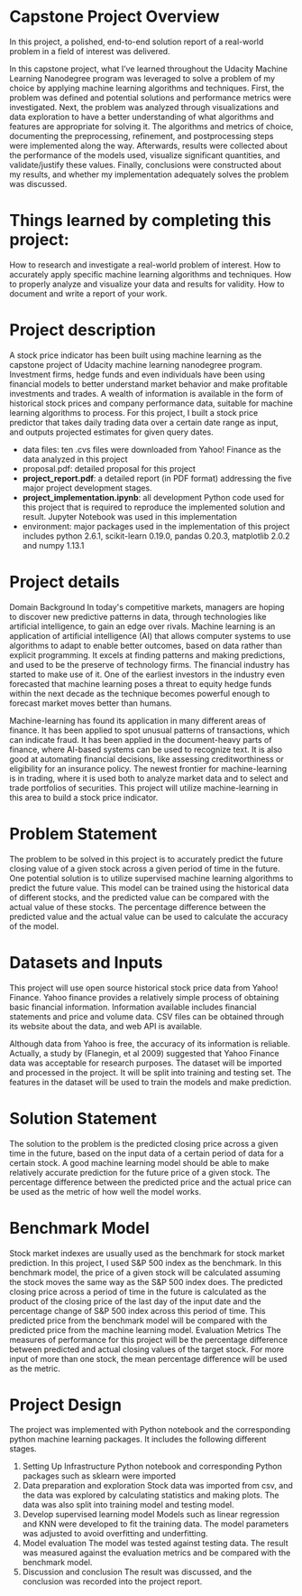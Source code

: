 # Capstone Project Overview
In this project, a polished, end-to-end solution report of a real-world problem in a field of interest was delivered. 

In this capstone project, what I’ve learned throughout the Udacity Machine Learning Nanodegree program was leveraged to solve a problem of my choice by applying machine learning algorithms and techniques. First, the problem was defined and potential solutions and performance metrics were investigated. Next, the problem was analyzed through visualizations and data exploration to have a better understanding of what algorithms and features are appropriate for solving it. The algorithms and metrics of choice, documenting the preprocessing, refinement, and postprocessing steps were implemented along the way. Afterwards, results were collected about the performance of the models used, visualize significant quantities, and validate/justify these values. Finally, conclusions were constructed about my results, and whether my implementation adequately solves the problem was discussed.

# Things learned by completing this project:

How to research and investigate a real-world problem of interest.
How to accurately apply specific machine learning algorithms and techniques.
How to properly analyze and visualize your data and results for validity.
How to document and write a report of your work.


# Project description
A stock price indicator has been built using machine learning as the capstone project of Udacity machine learning nanodegree program.
Investment firms, hedge funds and even individuals have been using financial models to better understand market behavior and make profitable investments and trades. A wealth of information is available in the form of historical stock prices and company performance data, suitable for machine learning algorithms to process.
For this project, I built a stock price predictor that takes daily trading data over a certain date range as input, and outputs projected estimates for given query dates. 

- data files: ten .cvs files were downloaded from Yahoo! Finance as the data analyzed in this project 
- proposal.pdf: detailed proposal for this project
- **project_report.pdf**: a detailed report (in PDF format) addressing the five major project development stages. 
- **project_implementation.ipynb**: all development Python code used for this project that is required to reproduce the implemented solution and result. Jupyter Notebook was used in this implementation
- environment: major packages used in the implementation of this project includes python 2.6.1, scikit-learn 0.19.0, pandas 0.20.3, matplotlib 2.0.2 and numpy 1.13.1

# Project details

Domain Background
In today's competitive markets, managers are hoping to discover new predictive patterns in data, through technologies like artificial intelligence, to gain an edge over rivals.  Machine learning is an application of artificial intelligence (AI) that allows computer systems to use algorithms to adapt to enable better outcomes, based on data rather than explicit programming.   It excels at finding patterns and making predictions, and used to be the preserve of technology firms. The financial industry has started to make use of it. One of the earliest investors in the industry even forecasted that machine learning poses a threat to equity hedge funds within the next decade as the technique becomes powerful enough to forecast market moves better than humans. 

Machine-learning has found its application in many different areas of finance. It has been applied to spot unusual patterns of transactions, which can indicate fraud. It has been applied in the document-heavy parts of finance, where AI-based systems can be used to recognize text. It is also good at automating financial decisions, like assessing creditworthiness or eligibility for an insurance policy. The newest frontier for machine-learning is in trading, where it is used both to analyze market data and to select and trade portfolios of securities.   This project will utilize machine-learning in this area to build a stock price indicator. 

# Problem Statement
The problem to be solved in this project is to accurately predict the future closing value of a given stock across a given period of time in the future. One potential solution is to utilize supervised machine learning algorithms to predict the future value. This model can be trained using the historical data of different stocks, and the predicted value can be compared with the actual value of these stocks. The percentage difference between the predicted value and the actual value can be used to calculate the accuracy of the model.
# Datasets and Inputs
This project will use open source historical stock price data from Yahoo! Finance. Yahoo finance provides a relatively simple process of obtaining basic financial information. Information available includes financial statements and price and volume data. CSV files can be obtained through its website about the data, and web API is available. 

Although data from Yahoo is free, the accuracy of its information is reliable.  Actually, a study by (Flanegin, et al 2009) suggested that Yahoo Finance data was acceptable for research purposes. The dataset will be imported and processed in the project. It will be split into training and testing set. The features in the dataset will be used to train the models and make prediction.
# Solution Statement
The solution to the problem is the predicted closing price across a given time in the future, based on the input data of a certain period of data for a certain stock. A good machine learning model should be able to make relatively accurate prediction for the future price of a given stock. The percentage difference between the predicted price and the actual price can be used as the metric of how well the model works.

# Benchmark Model
Stock market indexes are usually used as the benchmark for stock market prediction.  In this project, I used S&P 500 index as the benchmark. In this benchmark model, the price of a given stock will be calculated assuming the stock moves the same way as the S&P 500 index does. The predicted closing price across a period of time in the future is calculated as the product of the closing price of the last day of the input date and the percentage change of S&P 500 index across this period of time. This predicted price from the benchmark model will be compared with the predicted price from the machine learning model. 
Evaluation Metrics
The measures of performance for this project will be the percentage difference between predicted and actual closing values of the target stock. For more input of more than one stock, the mean percentage difference will be used as the metric.

# Project Design
The project was implemented with Python notebook and the corresponding python machine learning packages. It includes the following different stages.
1.	Setting Up Infrastructure
Python notebook and corresponding Python packages such as sklearn were imported
2.	Data preparation and exploration
Stock data was imported from csv, and the data was explored by calculating statistics and making plots. The data was also split into training model and testing model.
3.	Develop supervised learning model
Models such as linear regression and KNN were developed to fit the training data. The model parameters was adjusted to avoid overfitting and underfitting.
4.	Model evaluation
The model was tested against testing data. The result was measured against the evaluation metrics and be compared with the benchmark model.
5.	Discussion and conclusion
The result was discussed, and the conclusion was recorded into the project report.


